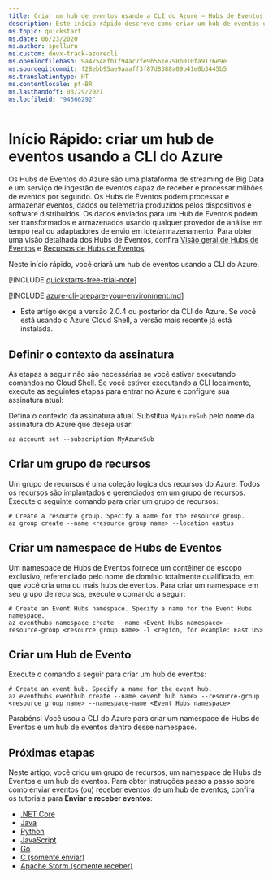 ```yaml
---
title: Criar um hub de eventos usando a CLI do Azure – Hubs de Eventos do Azure | Microsoft Docs
description: Este início rápido descreve como criar um hub de eventos usando a CLI do Azure e, em seguida, enviar e receber eventos usando Java.
ms.topic: quickstart
ms.date: 06/23/2020
ms.author: spelluru
ms.custom: devx-track-azurecli
ms.openlocfilehash: 9a47548fb1f94ac7fe9b561e798b010fa9176e9e
ms.sourcegitcommit: f28ebb95ae9aaaff3f87d8388a09b41e0b3445b5
ms.translationtype: HT
ms.contentlocale: pt-BR
ms.lasthandoff: 03/29/2021
ms.locfileid: "94566292"
---
```

# <a name="quickstart-create-an-event-hub-using-azure-cli"></a>Início Rápido: criar um hub de eventos usando a CLI do Azure

Os Hubs de Eventos do Azure são uma plataforma de streaming de Big Data e um serviço de ingestão de eventos capaz de receber e processar milhões de eventos por segundo. Os Hubs de Eventos podem processar e armazenar eventos, dados ou telemetria produzidos pelos dispositivos e software distribuídos. Os dados enviados para um Hub de Eventos podem ser transformados e armazenados usando qualquer provedor de análise em tempo real ou adaptadores de envio em lote/armazenamento. Para obter uma visão detalhada dos Hubs de Eventos, confira [Visão geral de Hubs de Eventos](event-hubs-about.md) e [Recursos de Hubs de Eventos](event-hubs-features.md).

Neste início rápido, você criará um hub de eventos usando a CLI do Azure.

[!INCLUDE [quickstarts-free-trial-note](../../includes/quickstarts-free-trial-note.md)]

[!INCLUDE [azure-cli-prepare-your-environment.md](../../includes/azure-cli-prepare-your-environment.md)]

- Este artigo exige a versão 2.0.4 ou posterior da CLI do Azure. Se você está usando o Azure Cloud Shell, a versão mais recente já está instalada.

## <a name="set-the-subscription-context"></a>Definir o contexto da assinatura

As etapas a seguir não são necessárias se você estiver executando comandos no Cloud Shell. Se você estiver executando a CLI localmente, execute as seguintes etapas para entrar no Azure e configure sua assinatura atual:

Defina o contexto da assinatura atual. Substitua `MyAzureSub` pelo nome da assinatura do Azure que deseja usar:

```azurecli-interactive
az account set --subscription MyAzureSub
``` 

## <a name="create-a-resource-group"></a>Criar um grupo de recursos
Um grupo de recursos é uma coleção lógica dos recursos do Azure. Todos os recursos são implantados e gerenciados em um grupo de recursos. Execute o seguinte comando para criar um grupo de recursos:

```azurecli-interactive
# Create a resource group. Specify a name for the resource group.
az group create --name <resource group name> --location eastus
```

## <a name="create-an-event-hubs-namespace"></a>Criar um namespace de Hubs de Eventos
Um namespace de Hubs de Eventos fornece um contêiner de escopo exclusivo, referenciado pelo nome de domínio totalmente qualificado, em que você cria uma ou mais hubs de eventos. Para criar um namespace em seu grupo de recursos, execute o comando a seguir:

```azurecli-interactive
# Create an Event Hubs namespace. Specify a name for the Event Hubs namespace.
az eventhubs namespace create --name <Event Hubs namespace> --resource-group <resource group name> -l <region, for example: East US>
```

## <a name="create-an-event-hub"></a>Criar um Hub de Evento
Execute o comando a seguir para criar um hub de eventos:

```azurecli-interactive
# Create an event hub. Specify a name for the event hub. 
az eventhubs eventhub create --name <event hub name> --resource-group <resource group name> --namespace-name <Event Hubs namespace>
```

Parabéns! Você usou a CLI do Azure para criar um namespace de Hubs de Eventos e um hub de eventos dentro desse namespace. 

## <a name="next-steps"></a>Próximas etapas

Neste artigo, você criou um grupo de recursos, um namespace de Hubs de Eventos e um hub de eventos. Para obter instruções passo a passo sobre como enviar eventos (ou) receber eventos de um hub de eventos, confira os tutoriais para **Enviar e receber eventos**: 

- [.NET Core](event-hubs-dotnet-standard-getstarted-send.md)
- [Java](event-hubs-java-get-started-send.md)
- [Python](event-hubs-python-get-started-send.md)
- [JavaScript](event-hubs-node-get-started-send.md)
- [Go](event-hubs-go-get-started-send.md)
- [C (somente enviar)](event-hubs-c-getstarted-send.md)
- [Apache Storm (somente receber)](event-hubs-storm-getstarted-receive.md)

[create a free account]: https://azure.microsoft.com/free/?ref=microsoft.com&utm_source=microsoft.com&utm_medium=docs&utm_campaign=visualstudio
[Install the Azure CLI]: /cli/azure/install-azure-cli
[az group create]: /cli/azure/group#az_group_create
[fully qualified domain name]: https://wikipedia.org/wiki/Fully_qualified_domain_name
